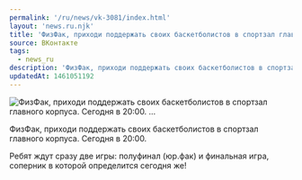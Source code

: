 ```yaml
---
permalink: '/ru/news/vk-3081/index.html'
layout: 'news.ru.njk'
title: 'ФизФак, приходи поддержать своих баскетболистов в спортзал главного корпуса. Сегодня в 20:00. …'
source: ВКонтакте
tags:
  - news_ru
description: 'ФизФак, приходи поддержать своих баскетболистов в спортзал главного корпуса. Сегодня в 20:00. …'
updatedAt: 1461051192
---
```

![ФизФак, приходи поддержать своих баскетболистов в спортзал главного корпуса. Сегодня в 20:00. …](https://sun9-35.userapi.com/impf/c631420/v631420303/2522a/Nrex5n6kwo8.jpg?size=960x600&quality=96&proxy=1&sign=e4c030b1a0d7247f349371b4677014e5&c_uniq_tag=cmwsE-9hO-UyenTdZSd2F4BdlhU2T0LjIk7-EahKOuA&type=album)

ФизФак, приходи поддержать своих баскетболистов в спортзал главного корпуса. Сегодня в 20:00.

Ребят ждут сразу две игры: полуфинал (юр.фак) и финальная игра, соперник в которой определится сегодня же!
